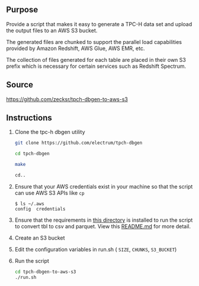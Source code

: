 ## Purpose

Provide a script that makes it easy to generate a TPC-H data set and upload the output files to an AWS S3 bucket.

The generated files are chunked to support the parallel load capabilities provided by Amazon Redshift, AWS Glue, AWS EMR, etc.

The collection of files generated for each table are placed in their own S3 prefix which is necessary for certain services such as Redshift Spectrum.

## Source

https://github.com/zecksr/tpch-dbgen-to-aws-s3

## Instructions

1. Clone the tpc-h dbgen utility

    ```sh
    git clone https://github.com/electrum/tpch-dbgen

    cd tpch-dbgen

    make

    cd..
    ```

2. Ensure that your AWS credentials exist in your machine so that the script can use AWS S3 APIs like `cp`

    ```
    $ ls ~/.aws
    config  credentials
    ```

3. Ensure that the requirements in [this directory](../scripts/) is installed to run the script to convert tbl to csv and parquet. View this [README.md](../scripts/README.md) for more detail.

4. Create an S3 bucket

5. Edit the configuration variables in run.sh ( `SIZE`, `CHUNKS`, `S3_BUCKET`)

6. Run the script

    ```sh
    cd tpch-dbgen-to-aws-s3
    ./run.sh
    ```
